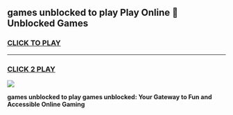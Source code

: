 
## games unblocked to play Play Online 👋 Unblocked Games
<h3>
<a href="https://premium.freeplayer.one?title=games_unblocked_to_play&ref=19F">CLICK TO PLAY</a></h3>
<hr>

<h3>
<a href="https://premium.freeplayer.one?title=games_unblocked_to_play&ref=19F">CLICK 2 PLAY</a>
  
</h3>

<a href="https://premium.freeplayer.one?title=games_unblocked_to_play&ref=19F"><img src="https://clearcache.store/games.png"></a>


**games unblocked to play games unblocked: Your Gateway to Fun and Accessible Online Gaming**
